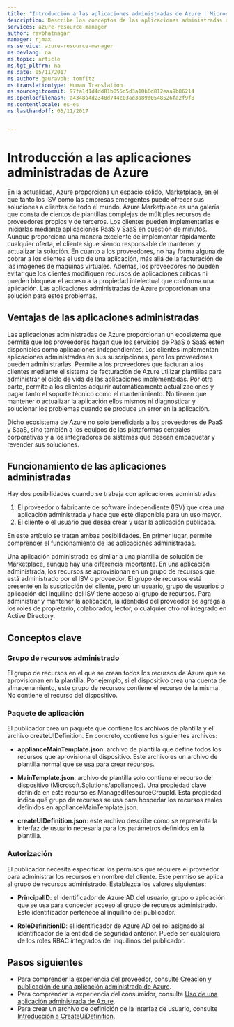 ```yaml
---
title: "Introducción a las aplicaciones administradas de Azure | Microsoft Docs"
description: Describe los conceptos de las aplicaciones administradas de Azure
services: azure-resource-manager
author: ravbhatnagar
manager: rjmax
ms.service: azure-resource-manager
ms.devlang: na
ms.topic: article
ms.tgt_pltfrm: na
ms.date: 05/11/2017
ms.author: gauravbh; tomfitz
ms.translationtype: Human Translation
ms.sourcegitcommit: 97fa1d1d4dd81b055d5d3a10b6d812eaa9b86214
ms.openlocfilehash: a4348a4d2348d744c03ad3a89d0548526fa2f9f8
ms.contentlocale: es-es
ms.lasthandoff: 05/11/2017


---
```

# <a name="azure-managed-applications-overview"></a>Introducción a las aplicaciones administradas de Azure

En la actualidad, Azure proporciona un espacio sólido, Marketplace, en el que tanto los ISV como las empresas emergentes puede ofrecer sus soluciones a clientes de todo el mundo. Azure Marketplace es una galería que consta de cientos de plantillas complejas de múltiples recursos de proveedores propios y de terceros. Los clientes pueden implementarlas e iniciarlas mediante aplicaciones PaaS y SaaS en cuestión de minutos. Aunque proporciona una manera excelente de implementar rápidamente cualquier oferta, el cliente sigue siendo responsable de mantener y actualizar la solución. En cuanto a los proveedores, no hay forma alguna de cobrar a los clientes el uso de una aplicación, más allá de la facturación de las imágenes de máquinas virtuales. Además, los proveedores no pueden evitar que los clientes modifiquen recursos de aplicaciones críticas ni pueden bloquear el acceso a la propiedad intelectual que conforma una aplicación. Las aplicaciones administradas de Azure proporcionan una solución para estos problemas. 

## <a name="advantages-of-managed-applications"></a>Ventajas de las aplicaciones administradas

Las aplicaciones administradas de Azure proporcionan un ecosistema que permite que los proveedores hagan que los servicios de PaaS o SaaS estén disponibles como aplicaciones independientes. Los clientes implementan aplicaciones administradas en sus suscripciones, pero los proveedores pueden administrarlas. Permite a los proveedores que facturan a los clientes mediante el sistema de facturación de Azure utilizar plantillas para administrar el ciclo de vida de las aplicaciones implementadas. Por otra parte, permite a los clientes adquirir automáticamente actualizaciones y pagar tanto el soporte técnico como el mantenimiento. No tienen que mantener o actualizar la aplicación ellos mismos ni diagnosticar y solucionar los problemas cuando se produce un error en la aplicación.

Dicho ecosistema de Azure no solo beneficiaría a los proveedores de PaaS y SaaS, sino también a los equipos de las plataformas centrales corporativas y a los integradores de sistemas que desean empaquetar y revender sus soluciones.

## <a name="how-managed-applications-work"></a>Funcionamiento de las aplicaciones administradas
Hay dos posibilidades cuando se trabaja con aplicaciones administradas:

1. El proveedor o fabricante de software independiente (ISV) que crea una aplicación administrada y hace que esté disponible para un uso mayor. 
2. El cliente o el usuario que desea crear y usar la aplicación publicada. 

En este artículo se tratan ambas posibilidades. En primer lugar, permite comprender el funcionamiento de las aplicaciones administradas. 

Una aplicación administrada es similar a una plantilla de solución de Marketplace, aunque hay una diferencia importante. En una aplicación administrada, los recursos se aprovisionan en un grupo de recursos que está administrado por el ISV o proveedor. El grupo de recursos está presente en la suscripción del cliente, pero un usuario, grupo de usuarios o aplicación del inquilino del ISV tiene acceso al grupo de recursos. Para administrar y mantener la aplicación, la identidad del proveedor se agrega a los roles de propietario, colaborador, lector, o cualquier otro rol integrado en Active Directory. 

## <a name="key-concepts"></a>Conceptos clave

### <a name="managed-resource-group"></a>Grupo de recursos administrado
El grupo de recursos en el que se crean todos los recursos de Azure que se aprovisionan en la plantilla. Por ejemplo, si el dispositivo crea una cuenta de almacenamiento, este grupo de recursos contiene el recurso de la misma. No contiene el recurso del dispositivo.

### <a name="appliance-package"></a>Paquete de aplicación
El publicador crea un paquete que contiene los archivos de plantilla y el archivo createUIDefinition. En concreto, contiene los siguientes archivos:

- **applianceMainTemplate.json**: archivo de plantilla que define todos los recursos que aprovisiona el dispositivo. Este archivo es un archivo de plantilla normal que se usa para crear recursos.

- **MainTemplate.json**: archivo de plantilla solo contiene el recurso del dispositivo (Microsoft.Solutions/appliances). Una propiedad clave definida en este recurso es ManagedResourceGroupId. Esta propiedad indica qué grupo de recursos se usa para hospedar los recursos reales definidos en applianceMainTemplate.json.

- **createUIDefinition.json**: este archivo describe cómo se representa la interfaz de usuario necesaria para los parámetros definidos en la plantilla.

### <a name="authorization"></a>Autorización
El publicador necesita especificar los permisos que requiere el proveedor para administrar los recursos en nombre del cliente. Este permiso se aplica al grupo de recursos administrado. Establezca los valores siguientes:

- **PrincipalID**: el identificador de Azure AD del usuario, grupo o aplicación que se usa para conceder acceso al grupo de recursos administrado. Este identificador pertenece al inquilino del publicador.

- **RoleDefinitionID**: el identificador de Azure AD del rol asignado al identificador de la entidad de seguridad anterior. Puede ser cualquiera de los roles RBAC integrados del inquilinos del publicador.

## <a name="next-steps"></a>Pasos siguientes

* Para comprender la experiencia del proveedor, consulte [Creación y publicación de una aplicación administrada de Azure](managed-application-publishing.md).
* Para comprender la experiencia del consumidor, consulte [Uso de una aplicación administrada de Azure](managed-application-consumption.md).
* Para crear un archivo de definición de la interfaz de usuario, consulte [Introducción a CreateUiDefinition](managed-application-createuidefinition-overview.md).
